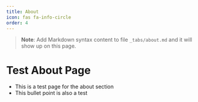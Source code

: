 ```yaml
---
title: About
icon: fas fa-info-circle
order: 4
---
```



> **Note**: Add Markdown syntax content to file `_tabs/about.md` and it will show up on this page.

# Test About Page

* This is a test page for the about section
* This bullet point is also a test